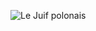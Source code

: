![Le Juif polonais](https://upload.wikimedia.org/wikipedia/commons/thumb/2/22/Basilica_dei_Santi_Giovanni_e_Paolo_al_Celio_-_Interior.jpg/400px-Basilica_dei_Santi_Giovanni_e_Paolo_al_Celio_-_Interior.jpg)